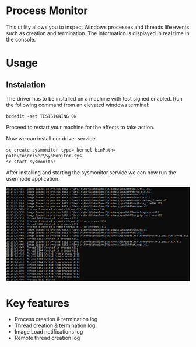 # Process Monitor
This utility allows you to inspect Windows processes and threads life events such as creation and termination. The information is displayed in real time in the console.

# Usage

## Instalation
The driver has to be installed on a machine with test signed enabled. Run the following command from an elevated windows terminal:

    bcdedit -set TESTSIGNING ON
    
Proceed to restart your machine for the effects to take action.

Now we can install our driver service.

    sc create sysmonitor type= kernel binPath= path\to\driver\SysMonitor.sys
    sc start sysmonitor

After installing and starting the sysmonitor service we can now run the usermode application.

![Example](Images/Example.png)

# Key features
* Process creation & termination log
* Thread creation & termination log
* Image Load notifications log
* Remote thread creation log

